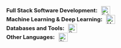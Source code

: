 <div style="display: flex; align-items: center; font-size: 0.9em;">
  <h3 style="margin: 0;">Full Stack Software Development:</h3>
  <img src="https://skillicons.dev/icons?i=react,redux,ts,js,tailwind,bootstrap,sass,nodejs,express,vue,html,css,flutter,dart" style="margin-left: 10px; height: 24px;" alt="Full Stack Software Development Icons">
</div>

<div style="display: flex; align-items: center; font-size: 0.9em;">
  <h3 style="margin: 0;">Machine Learning & Deep Learning:</h3>
  <img src="https://skillicons.dev/icons?i=python,pytorch,tensorflow,opencv,pandas,numpy,jupyter,scikit,keras" style="margin-left: 10px; height: 24px;" alt="Machine Learning Icons">
</div>

<div style="display: flex; align-items: center; font-size: 0.9em;">
  <h3 style="margin: 0;">Databases and Tools:</h3>
  <img src="https://skillicons.dev/icons?i=mongodb,mysql,postgres,supabase,firebase,git,docker,kubernetes,aws" style="margin-left: 10px; height: 24px;" alt="Databases and Tools Icons">
</div>

<div style="display: flex; align-items: center; font-size: 0.9em;">
  <h3 style="margin: 0;">Other Languages:</h3>
  <img src="https://skillicons.dev/icons?i=cs,java,c,php,r" style="margin-left: 10px; height: 24px;" alt="Other Languages Icons">
</div>
